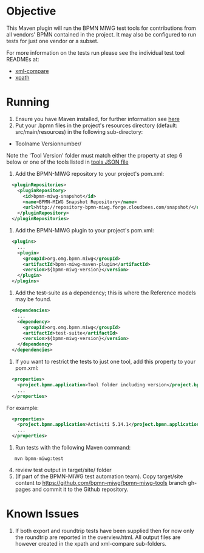 Objective
=========

This Maven plugin will run the BPMN MIWG test tools for contributions from all vendors' BPMN contained in the project. It may also be configured to run tests for just one vendor or a subset. 

For more information on the tests run please see the individual test tool READMEs at: 

- [xml-compare](https://github.com/bpmn-miwg/bpmn-miwg-tools/tree/master/BPMN%202.0%20XML%20Compare)
- [xpath](https://github.com/bpmn-miwg/bpmn-miwg-tools/tree/master/XPathTestRunner)

Running
=======

1. Ensure you have Maven installed, for further information see [here](http://maven.apache.org/)
1. Put your .bpmn files in the project's resources directory (default: src/main/resources) in the following sub-directory: 
  - Toolname Versionnumber/
  
  Note the 'Tool Version' folder must match either the property at step 6 below or one of the tools listed in [tools JSON file](https://github.com/bpmn-miwg/bpmn-miwg-test-suite/blob/master/tools-tested-by-miwg.json)
1. Add the BPMN-MIWG repository to your project's pom.xml: 

  ```xml
    <pluginRepositories>
      <pluginRepository>
        <id>bpmn-miwg-snapshot</id>
        <name>BPMN-MIWG Snapshot Repository</name>
        <url>http://repository-bpmn-miwg.forge.cloudbees.com/snapshot/</url>
      </pluginRepository>
    </pluginRepositories>
  ```
1. Add the BPMN-MIWG plugin to your project's pom.xml: 
  
  ```xml
    <plugins>
      ...
      <plugin>
        <groupId>org.omg.bpmn.miwg</groupId>
        <artifactId>bpmn-miwg-maven-plugin</artifactId>
        <version>${bpmn-miwg-version}</version>
      </plugin>
    </plugins>
  ```
1. Add the test-suite as a dependency; this is where the Reference models may be found. 

  ```xml
    <dependencies>
      ...
      <dependency>
        <groupId>org.omg.bpmn.miwg</groupId>
        <artifactId>test-suite</artifactId>
        <version>${bpmn-miwg-version}</version>
      </dependency>
    </dependencies>
  ```
1. If you want to restrict the tests to just one tool, add this property to your pom.xml: 

  ```xml
    <properties>
      <project.bpmn.application>Tool folder including version</project.bpmn.application>
      ...
    </properties>
  ```
  For example: 

  ```xml
    <properties>
      <project.bpmn.application>Activiti 5.14.1</project.bpmn.application>
      ...
    </properties>
  ```
1. Run tests with the following Maven command: 
  ```
     mvn bpmn-miwg:test
  ```
4. review test output in target/site/ folder 
5. (If part of the BPMN-MIWG test automation team). Copy target/site content to https://github.com/bpmn-miwg/bpmn-miwg-tools branch gh-pages and commit it to the Github repository. 

Known Issues 
============

1. If both export and roundtrip tests have been supplied then for now only the roundtrip are reported in the overview.html. All output files are however created in the xpath and xml-compare sub-folders. 

